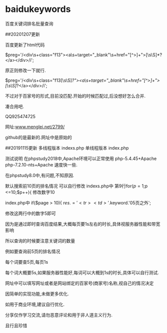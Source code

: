 # baidukeywords
百度关键词排名批量查询

##20201207更新

百度更新了html代码

$preg='/<div\s+class=\"f13\"><a\s+target=\"_blank\"\s+href=\"[^>]+\">[\s\S]*?<\/a><\/div>/i';

原正则修改一下就行.

$preg='/<div\s+class=\"f13[\s\S]*?\"><a\s+target=\"_blank\"\s+href=\"[^>]+\">[\s\S]*?<\/a><\/div>/i';

不过对于百家号的形式,目前没匹配.开始的时候匹配过,后没想好怎么合并.

凑合用吧.

QQ925474725

网址:www.menglei.net/2799/

github的是最新的.网址中是原始的

##20191115更新
多线程版本 indexs.php
单线程版本 index.php

测试说明
在phpstudy2018中,Apache环境可以正常使用
php-5.4.45+Apache
php-7.2.10-nts+Apache 速度快一些.

在phpstudy8.0中,有问题,不知原因.


默认搜索前10页的排名情况
可以自行修改
indexs.php中
第9行for($p = 1;$p <=10;$p++){ 修改数字10

index.php中
if($page > 10){
        $res .= '<tr><td>'.$keyword.'</td><td>0</td><td>5页之外</td></tr>';
        
修改这两行中的数字5即可

因为是通过即时查询百度结果,大概每页要1s左右的时长,具体视服务器性能和带宽影响

所以查询的时候要注意关键词的数量

例如要查询前5页的排名情况

每个词要查5页,每页1s

每个词大概要5s,如果服务器性能好,每词可以大概到1s的时长,具体可以自行测试.



网址中可以填写网址或者是网站绑定的百家号(商家号)名称,视自己的情况决定

因简单的实现功能,未做更多优化.

如用于商业环境,建议自行优化.


分享仅作学习交流,请勿恶意评论和用于非人道主义行为.

且行且珍惜
